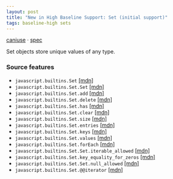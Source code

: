 ```yaml
---
layout: post
title: "New in High Baseline Support: Set (initial support)"
tags: baseline-high sets
---
```


[caniuse](https://caniuse.com/?search=set) · [spec](https://tc39.es/ecma262/multipage/keyed-collections.html#sec-set-objects)

Set objects store unique values of any type.

### Source features

- ``javascript.builtins.Set`` [[mdn]](https://developer.mozilla.org/en-US/search?q=javascript.builtins.Set)
- ``javascript.builtins.Set.Set`` [[mdn]](https://developer.mozilla.org/en-US/search?q=javascript.builtins.Set.Set)
- ``javascript.builtins.Set.add`` [[mdn]](https://developer.mozilla.org/en-US/search?q=javascript.builtins.Set.add)
- ``javascript.builtins.Set.delete`` [[mdn]](https://developer.mozilla.org/en-US/search?q=javascript.builtins.Set.delete)
- ``javascript.builtins.Set.has`` [[mdn]](https://developer.mozilla.org/en-US/search?q=javascript.builtins.Set.has)
- ``javascript.builtins.Set.clear`` [[mdn]](https://developer.mozilla.org/en-US/search?q=javascript.builtins.Set.clear)
- ``javascript.builtins.Set.size`` [[mdn]](https://developer.mozilla.org/en-US/search?q=javascript.builtins.Set.size)
- ``javascript.builtins.Set.entries`` [[mdn]](https://developer.mozilla.org/en-US/search?q=javascript.builtins.Set.entries)
- ``javascript.builtins.Set.keys`` [[mdn]](https://developer.mozilla.org/en-US/search?q=javascript.builtins.Set.keys)
- ``javascript.builtins.Set.values`` [[mdn]](https://developer.mozilla.org/en-US/search?q=javascript.builtins.Set.values)
- ``javascript.builtins.Set.forEach`` [[mdn]](https://developer.mozilla.org/en-US/search?q=javascript.builtins.Set.forEach)
- ``javascript.builtins.Set.Set.iterable_allowed`` [[mdn]](https://developer.mozilla.org/en-US/search?q=javascript.builtins.Set.Set.iterable_allowed)
- ``javascript.builtins.Set.key_equality_for_zeros`` [[mdn]](https://developer.mozilla.org/en-US/search?q=javascript.builtins.Set.key_equality_for_zeros)
- ``javascript.builtins.Set.Set.null_allowed`` [[mdn]](https://developer.mozilla.org/en-US/search?q=javascript.builtins.Set.Set.null_allowed)
- ``javascript.builtins.Set.@@iterator`` [[mdn]](https://developer.mozilla.org/en-US/search?q=javascript.builtins.Set.@@iterator)
